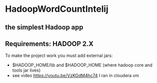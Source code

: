 # HadoopWordCountIntelij
the simplest Hadoop app
-----------------------
Requirements:
HADOOP 2.X
-----------------------
To make the project work you must add external jars:
* $HADOOP_HOME/lib and $HADOOP_HOME (where hadoop core and tools jar lives)
* see video https://youtu.be/VzKGdM4hc74
I ran in cloudera vm
